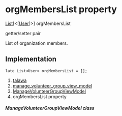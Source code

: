 
<div>

# orgMembersList property

</div>


[List](https://api.flutter.dev/flutter/dart-core/List-class.html)[\<[[User](../../models_user_user_info/User-class.html)]\>]
orgMembersList


getter/setter pair




List of organization members.



## Implementation

``` language-dart
late List<User> orgMembersList = [];
```







1.  [talawa](../../index.html)
2.  [manage_volunteer_group_view_model](../../view_model_after_auth_view_models_event_view_models_manage_volunteer_group_view_model/)
3.  [ManageVolunteerGroupViewModel](../../view_model_after_auth_view_models_event_view_models_manage_volunteer_group_view_model/ManageVolunteerGroupViewModel-class.html)
4.  orgMembersList property

##### ManageVolunteerGroupViewModel class







